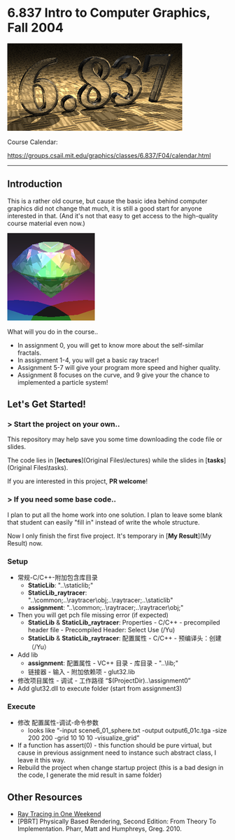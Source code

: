 # 6.837 Intro to Computer Graphics, Fall 2004



![](pic/title.png)

Course Calendar:

https://groups.csail.mit.edu/graphics/classes/6.837/F04/calendar.html

---

## Introduction

This is a rather old course, but cause the basic idea behind computer graphics did not change that much, it is still a good start for anyone interested in that. (And it's not that easy to get access to the high-quality course material even now.)

![result4](pic/result4.png)

What will you do in the course..

- In assignment 0, you will get to know more about the self-similar fractals.
- In assignment 1-4, you will get a basic ray tracer!
- Assignment 5-7 will give your program more speed and higher quality.
- Assignment 8 focuses on the curve, and 9 give your the chance to implemented a particle system!



## Let's Get Started!

### > Start the project on your own..

This repository may help save you some time downloading the code file or slides.

The code lies in [**lectures**](Original Files\lectures) while the slides in [**tasks**](Original Files\tasks).

If you are interested in this project, **PR welcome**!



### > If you need some base code..

I plan to put all the home work into one solution. I plan to leave some blank that student can easily "fill in" instead of write the whole structure.

Now I only finish the first five project. It's temporary in [**My Result**](My Result) now.

### Setup

- 常规-C/C++-附加包含库目录
  - **StaticLib**: "..\staticlib;"
  - **StaticLib_raytracer**: "..\common;..\raytracer\obj;..\raytracer;..\staticlib"
  - **assignment**: "..\common;..\raytracer;..\raytracer\obj;"
- Then you will get pch file missing error (if expected)
  - **StaticLib** & **StaticLib_raytracer**: Properties - C/C++ - precompiled header file - Precompiled Header: Select Use (/Yu)
  - **StaticLib** & **StaticLib_raytracer**: 配置属性 - C/C++ - 预编译头：创建（/Yu）
- Add lib
  - **assignment**: 配置属性 - VC++ 目录 - 库目录 - "..\lib;"
  - 链接器 - 输入 - 附加依赖项 - glut32.lib
- 修改项目属性 - 调试 - 工作路径 “$(ProjectDir)..\assignment0”
- Add glut32.dll to execute folder (start from assignment3)

### Execute

- 修改 配置属性-调试-命令参数
  - looks like “-input scene6_01_sphere.txt -output output6_01c.tga -size 200 200 -grid 10 10 10 -visualize_grid”
- If a function has assert(0) - this function should be pure virtual, but cause in previous assignment need to instance such abstract class, I leave it this way.
- Rebuild the project when change startup project (this is a bad design in the code, I generate the mid result in same folder)

## Other Resources

- [Ray Tracing in One Weekend](https://raytracing.github.io/books/RayTracingInOneWeekend.html)
- [PBRT] Physically Based Rendering, Second Edition: From Theory To Implementation. Pharr, Matt and Humphreys, Greg. 2010.


